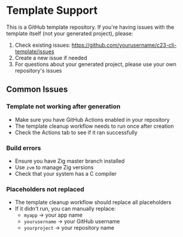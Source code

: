 # Template Support

This is a GitHub template repository. If you're having issues with the template itself (not your generated project), please:

1. Check existing issues: https://github.com/yourusername/c23-cli-template/issues
2. Create a new issue if needed
3. For questions about your generated project, please use your own repository's issues

## Common Issues

### Template not working after generation
- Make sure you have GitHub Actions enabled in your repository
- The template cleanup workflow needs to run once after creation
- Check the Actions tab to see if it ran successfully

### Build errors
- Ensure you have Zig master branch installed
- Use `zvm` to manage Zig versions
- Check that your system has a C compiler

### Placeholders not replaced
- The template cleanup workflow should replace all placeholders
- If it didn't run, you can manually replace:
  - `myapp` → your app name
  - `yourusername` → your GitHub username
  - `yourproject` → your repository name